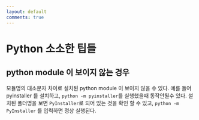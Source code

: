 ```yaml
---
layout: default
comments: true
---
```


# Python 소소한 팁들
## python module 이 보이지 않는 경우
모듈명의 대소문자 차이로 설치된 python module 이 보이지 않을 수 있다.
예를 들어 pyinstaller 를 설치하고, `python -m pyinstaller`를 실행했을때 동작안될수 있다.
설치된 폴더명을 보면 `PyInstaller`로 되어 있는 것을 확인 할 수 있고, `python -m PyInstaller` 를 입력하면 정상 실행된다.
